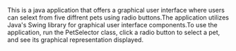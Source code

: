 This is a java application that offers a  graphical user interface where users can selext from five diffrent pets using radio buttons.The application utilizes Java's Swing library for graphical user interface components.To use the application, run the PetSelector class, click a radio button to select a pet, and see its graphical representation  displayed.
